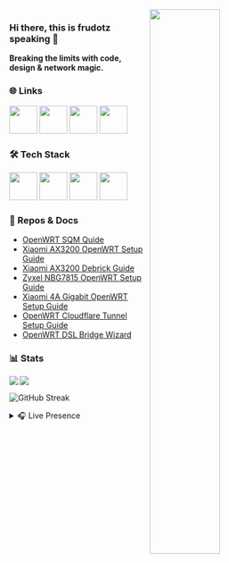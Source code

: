 <img src="https://c.tenor.com/F5kRRnVS8v0AAAAC/tenor.gif" align="right" width="50%" />

### Hi there, this is frudotz speaking 👋

**Breaking the limits with code, design & network magic.**

### 🌐 Links

<a href="https://frudotz.com"><img height=50 src="https://img.icons8.com/fluency/48/domain.png" /></a>
<a href="https://www.linkedin.com/in/frudotz/"><img height=50 src="https://www.vectorlogo.zone/logos/linkedin/linkedin-tile.svg" /></a>
<a href="https://discord.com/users/460867393141342218"><img width=50 src="https://www.svgrepo.com/show/353655/discord-icon.svg" /></a>
<a href="https://www.behance.net/frudotz"><img height=50 src="https://cdn-icons-png.flaticon.com/512/145/145799.png"/></a>


### 🛠️ Tech Stack

<a href="#"><img height=50 src="https://cdn.jsdelivr.net/gh/devicons/devicon/icons/windows11/windows11-original.svg" /></a>
<a href="#"><img height=50 src="https://raw.githubusercontent.com/openwrt/branding/master/logo/openwrt_logo_white.svg" /></a>
<a href="#"><img height=50 src="https://cdn.jsdelivr.net/gh/devicons/devicon/icons/javascript/javascript-original.svg" /></a>
<a href="#"><img height=50 src="https://cdn.jsdelivr.net/gh/devicons/devicon/icons/linux/linux-original.svg" /></a>


### 📘 Repos & Docs

- [OpenWRT SQM Quide](https://github.com/frudotz/openwrt-sqm)
- [Xiaomi AX3200 OpenWRT Setup Guide](https://github.com/frudotz/openwrt-xiaomi-ax3200)
- [Xiaomi AX3200 Debrick Guide](https://github.com/frudotz/debrick-xiaomi-ax3200)
- [Zyxel NBG7815 OpenWRT Setup Guide](https://github.com/frudotz/openwrt-zyxel-nbg7815)
- [Xiaomi 4A Gigabit OpenWRT Setup Guide](https://github.com/frudotz/openwrt-xiaomi-4a-gigabit)
- [OpenWRT Cloudflare Tunnel Setup Guide](https://github.com/frudotz/openwrt-cloudflare-tunnel)
- [OpenWRT DSL Bridge Wizard](https://github.com/frudotz/openwrt-dsl-bridge-wizard)



### 📊 Stats

<img src="https://github-readme-stats.vercel.app/api?username=frudotz&theme=dark&count_private=true&show_icons=true&include_all_commits=true" align="left" />  

<img src="https://github-readme-stats.vercel.app/api/top-langs/?username=frudotz&theme=dark&layout=compact&count_private=true&langs_count=8" />  


![GitHub Streak](https://github-readme-streak-stats.herokuapp.com/?user=frudotz&theme=tokyonight)

<details>
<summary>🎧 Live Presence</summary>

[![Discord Presence](https://lanyard.cnrad.dev/api/460867393141342218)](https://discord.com/users/460867393141342218)
![Spotify Recently Played](https://spotify-recently-played-readme.vercel.app/api?user=vdv1jk1yo28wkogogrsdp6krk&unique=1&count=3)

</details>
